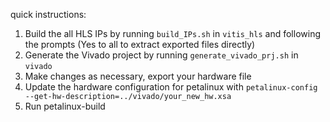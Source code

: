 quick instructions:

1. Build the all HLS IPs by running `build_IPs.sh` in `vitis_hls` and following the prompts (Yes to all to extract exported files directly)
2. Generate the Vivado project by running `generate_vivado_prj.sh` in `vivado`
3. Make changes as necessary, export your hardware file
4. Update the hardware configuration for petalinux with `petalinux-config --get-hw-description=../vivado/your_new_hw.xsa`
5. Run petalinux-build
